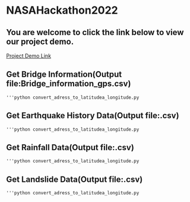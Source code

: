 # NASAHackathon2022

## You are welcome to click the link below to view our project demo.

[Project Demo Link](https://thebestyea.net/)

## Get Bridge Information(Output file:Bridge_information_gps.csv)

    '''python convert_adress_to_latitudea_longitude.py

## Get Earthquake History Data(Output file:.csv)

    '''python convert_adress_to_latitudea_longitude.py

## Get Rainfall Data(Output file:.csv)

    '''python convert_adress_to_latitudea_longitude.py

## Get Landslide Data(Output file:.csv)

    '''python convert_adress_to_latitudea_longitude.py
